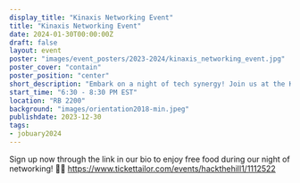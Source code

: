 ```yaml
---
display_title: "Kinaxis Networking Event"
title: "Kinaxis Networking Event"
date: 2024-01-30T00:00:00Z
draft: false
layout: event
poster: "images/event_posters/2023-2024/kinaxis_networking_event.jpg"
poster_cover: "contain"
poster_position: "center"
short_description: "Embark on a night of tech synergy! Join us at the Kinaxis Networking Event, a collaboration between CCSS and Hack the Hill."
start_time: "6:30 - 8:30 PM EST"
location: "RB 2200"
background: "images/orientation2018-min.jpeg"
publishdate: 2023-12-30
tags:
- jobuary2024
---
```

Sign up now through the link in our bio to enjoy free food during our night of networking! 🎉✨ 
https://www.tickettailor.com/events/hackthehill1/1112522